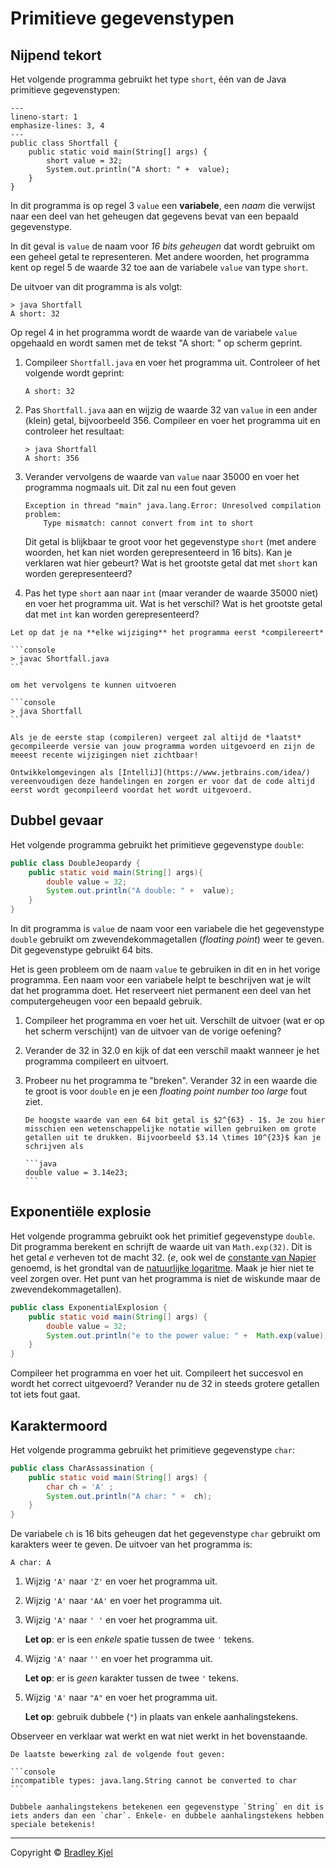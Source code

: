# Primitieve gegevenstypen

## Nijpend tekort

Het volgende programma gebruikt het type `short`, één van de Java primitieve gegevenstypen:

```{code-block} java
---
lineno-start: 1
emphasize-lines: 3, 4
---
public class Shortfall {
    public static void main(String[] args) {
        short value = 32;
        System.out.println("A short: " +  value);
    }
}
```

In dit programma is op regel 3 `value` een **variabele**, een *naam* die verwijst naar een deel van het geheugen dat gegevens bevat van een bepaald gegevenstype.

In dit geval is `value` de naam voor *16 bits geheugen* dat wordt gebruikt om een geheel getal te representeren. Met andere woorden, het programma kent op regel 5 de waarde 32 toe aan de variabele `value` van type `short`.

De uitvoer van dit programma is als volgt:

```console
> java Shortfall
A short: 32
```

Op regel 4 in het programma wordt de waarde van de variabele `value` opgehaald en wordt samen met de tekst "A short: " op scherm geprint.

1.  Compileer `Shortfall.java` en voer het programma uit. Controleer of het volgende wordt geprint:

    ```text
    A short: 32
    ```

2.  Pas `Shortfall.java` aan en wijzig de waarde 32 van `value` in een ander (klein) getal, bijvoorbeeld 356. Compileer en voer het programma uit en controleer het resultaat:

    ```console
    > java Shortfall
    A short: 356
    ```

3.  Verander vervolgens de waarde van `value` naar 35000 en voer het programma nogmaals uit. Dit zal nu een fout geven

    ```console
    Exception in thread "main" java.lang.Error: Unresolved compilation problem:
        Type mismatch: cannot convert from int to short
    ```

    Dit getal is blijkbaar te groot voor het gegevenstype `short` (met andere woorden, het kan niet worden gerepresenteerd in 16 bits). Kan je verklaren wat hier gebeurt? Wat is het grootste getal dat met `short` kan  worden gerepresenteerd?

4.  Pas het type `short` aan naar `int` (maar verander de waarde 35000 niet) en voer het programma uit. Wat is het verschil? Wat is het grootste getal dat met `int` kan  worden gerepresenteerd?

````{attention}
Let op dat je na **elke wijziging** het programma eerst *compilereert*

```console
> javac Shortfall.java
```

om het vervolgens te kunnen uitvoeren

```console
> java Shortfall
```

Als je de eerste stap (compileren) vergeet zal altijd de *laatst* gecompileerde versie van jouw programma worden uitgevoerd en zijn de meeest recente wijzigingen niet zichtbaar!

Ontwikkelomgevingen als [IntelliJ](https://www.jetbrains.com/idea/) vereenvoudigen deze handelingen en zorgen er voor dat de code altijd eerst wordt gecompileerd voordat het wordt uitgevoerd.
````

## Dubbel gevaar

Het volgende programma gebruikt het primitieve gegevenstype `double`:

```java
public class DoubleJeopardy {
    public static void main(String[] args){
        double value = 32;
        System.out.println("A double: " +  value);
    }
}
```

In dit programma is `value` de naam voor een variabele die het gegevenstype `double` gebruikt om zwevendekommagetallen (*floating point*) weer te geven. Dit gegevenstype gebruikt 64 bits.

Het is geen probleem om de naam `value` te gebruiken in dit en in het vorige programma. Een naam voor een variabele helpt te beschrijven wat je wilt dat het programma doet. Het reserveert niet permanent een deel van het computergeheugen voor een bepaald gebruik.

1.  Compileer het programma en voer het uit. Verschilt de uitvoer (wat er op het scherm verschijnt) van de uitvoer van de vorige oefening?

2.  Verander de 32 in 32.0 en kijk of dat een verschil maakt wanneer je het programma compileert en uitvoert.

3.  Probeer nu het programma te "breken". Verander 32 in een waarde die te groot is voor `double` en je een *floating point number too large* fout ziet.

    ````{hint}
    De hoogste waarde van een 64 bit getal is $2^{63} - 1$. Je zou hier misschien een wetenschappelijke notatie willen gebruiken om grote getallen uit te drukken. Bijvoorbeeld $3.14 \times 10^{23}$ kan je schrijven als

    ```java
    double value = 3.14e23;
    ```
    ````

## Exponentiële explosie

Het volgende programma gebruikt ook het primitief gegevenstype `double`. Dit programma berekent en schrijft de waarde uit van `Math.exp(32)`. Dit is het getal $e$ verheven tot de macht 32. ($e$, ook wel de [constante van Napier](https://nl.wikipedia.org/wiki/E_(wiskunde)) genoemd, is het grondtal van de [natuurlijke logaritme](https://nl.wikipedia.org/wiki/Natuurlijke_logaritme). Maak je hier niet te veel zorgen over. Het punt van het programma is niet de wiskunde maar de zwevendekommagetallen).

```java
public class ExponentialExplosion {
    public static void main(String[] args) {
        double value = 32;
        System.out.println("e to the power value: " +  Math.exp(value));
    }
}
```

Compileer het programma en voer het uit. Compileert het succesvol en wordt het correct uitgevoerd? Verander nu de 32 in steeds grotere getallen tot iets fout gaat.

## Karaktermoord

Het volgende programma gebruikt het primitieve gegevenstype `char`:

```java
public class CharAssassination {
    public static void main(String[] args) {
        char ch = 'A' ;
        System.out.println("A char: " +  ch);
    }
}
```

De variabele `ch` is 16 bits geheugen dat het gegevenstype `char` gebruikt om karakters weer te geven. De uitvoer van het programma is:

```console
A char: A
```

1.  Wijzig `'A'` naar `'Z'` en voer het programma uit.
2.  Wijzig `'A'` naar `'AA'` en voer het programma uit.
3.  Wijzig `'A'` naar `' '` en voer het programma uit.

    **Let op**: er is een *enkele* spatie tussen de twee `'` tekens.

4.  Wijzig `'A'` naar `''` en voer het programma uit.

    **Let op**: er is *geen* karakter tussen de twee `'` tekens.

5.  Wijzig `'A'` naar `"A"` en voer het programma uit.

    **Let op**: gebruik dubbele (`"`) in plaats van enkele aanhalingstekens.

Observeer en verklaar wat werkt en wat niet werkt in het bovenstaande.

````{caution}
De laatste bewerking zal de volgende fout geven:

```console
incompatible types: java.lang.String cannot be converted to char
```

Dubbele aanhalingstekens betekenen een gegevenstype `String` en dit is iets anders dan een `char`. Enkele- en dubbele aanhalingstekens hebben speciale betekenis!
````

---
Copyright © [Bradley Kjel](http://chortle.ccsu.edu/)